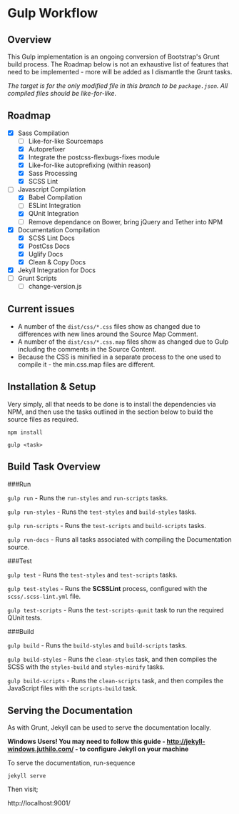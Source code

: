 # Gulp Workflow

## Overview

This Gulp implementation is an ongoing conversion of Bootstrap's Grunt build process. The Roadmap below is not an exhaustive list of features that need to be implemented - more will be added as I dismantle the Grunt tasks.

_The target is for the only modified file in this branch to be `package.json`. All compiled files should be like-for-like._

## Roadmap

- [x] Sass Compilation
   - [ ] Like-for-like Sourcemaps
   - [x] Autoprefixer
   - [x] Integrate the postcss-flexbugs-fixes module
   - [x] Like-for-like autoprefixing (within reason)
   - [x] Sass Processing
   - [x] SCSS Lint
- [ ] Javascript Compilation
   - [x] Babel Compilation
   - [ ] ESLint Integration
   - [x] QUnit Integration
   - [ ] Remove dependance on Bower, bring jQuery and Tether into NPM
- [x] Documentation Compilation
   - [x] SCSS Lint Docs
   - [x] PostCss Docs
   - [x] Uglify Docs
   - [x] Clean & Copy Docs
- [x] Jekyll Integration for Docs
- [ ] Grunt Scripts
   - [ ] change-version.js
   
## Current issues

- A number of the `dist/css/*.css` files show as changed due to differences with new lines around the Source Map Comment.
- A number of the `dist/css/*.css.map` files show as changed due to Gulp including the comments in the Source Content.
- Because the CSS is minified in a separate process to the one used to compile it - the min.css.map files are different.

## Installation & Setup

Very simply, all that needs to be done is to install the dependencies via NPM, and then use the tasks outlined in the section below to build the source files as required.

```
npm install
```

```
gulp <task>
```

## Build Task Overview

###Run

`gulp run` - Runs the `run-styles` and `run-scripts` tasks.

`gulp run-styles` - Runs the `test-styles` and `build-styles` tasks.

`gulp run-scripts` - Runs the `test-scripts` and `build-scripts` tasks.

`gulp run-docs` - Runs all tasks associated with compiling the Documentation source.

###Test

`gulp test` - Runs the `test-styles` and `test-scripts` tasks.

`gulp test-styles` - Runs the **SCSSLint** process, configured with the `scss/.scss-lint.yml` file.

`gulp test-scripts` - Runs the `test-scripts-qunit` task to run the required QUnit tests.

###Build

`gulp build` - Runs the `build-styles` and `build-scripts` tasks.

`gulp build-styles` - Runs the `clean-styles` task, and then compiles the SCSS with the `styles-build` and `styles-minify` tasks.

`gulp build-scripts` - Runs the `clean-scripts` task, and then compiles the JavaScript files  with the `scripts-build` task.

## Serving the Documentation

As with Grunt, Jekyll can be used to serve the documentation locally.

**Windows Users! You may need to follow this guide - http://jekyll-windows.juthilo.com/ - to configure Jekyll on your machine**

To serve the documentation, run-sequence

`jekyll serve`

Then visit;

http://localhost:9001/

